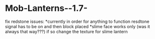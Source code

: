 Mob-Lanterns--1.7-
==================


fix redstone issues:
    *currently in order for anything to function resdtone signal has to be on and then block placed
    *slime face works only (was it always that way???) if so change the texture for slime lantern